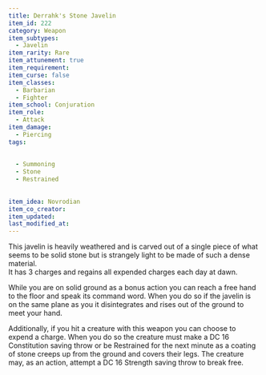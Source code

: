 ```yaml
---
title: Derrahk's Stone Javelin
item_id: 222
category: Weapon
item_subtypes: 
  - Javelin
item_rarity: Rare
item_attunement: true
item_requirement: 
item_curse: false
item_classes: 
  - Barbarian
  - Fighter
item_school: Conjuration
item_role: 
  - Attack
item_damage: 
  - Piercing
tags:
  
  
  - Summoning
  - Stone
  - Restrained
  
  
item_idea: Novrodian
item_co_creator: 
item_updated: 
last_modified_at: 
---
```


This javelin is heavily weathered and is carved out of a single piece of what seems to be solid stone but is strangely light to be made of such a dense material.  
It has 3 charges and regains all expended charges each day at dawn.  
  
While you are on solid ground as a bonus action you can reach a free hand to the floor and speak its command word. When you do so if the javelin is on the same plane as you it disintegrates and rises out of the ground to meet your hand.  

Additionally, if you hit a creature with this weapon you can choose to expend a charge. When you do so the creature must make a DC 16 Constitution saving throw or be Restrained for the next minute as a coating of stone creeps up from the ground and covers their legs. The creature may, as an action, attempt a DC 16 Strength saving throw to break free.
